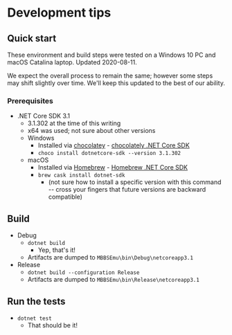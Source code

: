 # Development tips

## Quick start

These environment and build steps were tested on a Windows 10 PC and macOS Catalina laptop. Updated 2020-08-11.

We expect the overall process to remain the same; however some steps may shift slightly over time. We'll keep this updated to the best of our ability.

### Prerequisites

* .NET Core SDK 3.1
  * 3.1.302 at the time of this writing
  * x64 was used; not sure about other versions
  * Windows
    * Installed via [chocolatey](https://chocolatey.org/) - [chocolately .NET Core SDK](https://chocolatey.org/packages/dotnetcore-sdk)
    * `choco install dotnetcore-sdk --version 3.1.302`
  * macOS
    * Installed via [Homebrew](https://brew.sh) - [Homebrew .NET Core SDK](https://formulae.brew.sh/cask/dotnet-sdk)
    * `brew cask install dotnet-sdk`
      * (not sure how to install a specific version with this command -- cross your fingers that future versions are backward compatible)

## Build

* Debug
  * `dotnet build`
    * Yep, that's it!
  * Artifacts are dumped to `MBBSEmu\bin\Debug\netcoreapp3.1`
* Release
  * `dotnet build --configuration Release`
  * Artifacts are dumped to `MBBSEmu\bin\Release\netcoreapp3.1`

## Run the tests

* `dotnet test`
  * That should be it!
